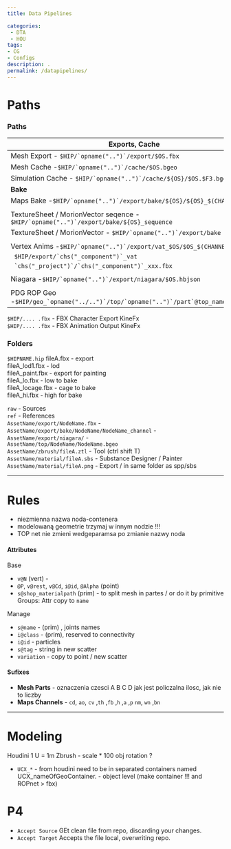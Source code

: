 ```yaml
---
title: Data Pipelines

categories:
 - DTA
 - HOU
tags:
- CG
- Configs
description: .
permalink: /datapipelines/
---
```






# Paths


### Paths

|Exports, Cache|
|---|
| Mesh  Export - ```$HIP/`opname("..")`/export/$OS.fbx``` |  
| Mesh  Cache -```$HIP/`opname("..")`/cache/$OS.bgeo```  |     
| Simulation   Cache - ```$HIP/`opname("..")`/cache/${OS}/$OS.$F3.bgeo``` |  
|**Bake**|
| Maps Bake -```$HIP/`opname("..")`/export/bake/${OS}/${OS}_$(CHANNEL).tif``` |      
||
|TextureSheet / MorionVector seqence - ```$HIP/`opname("..")`/export/bake/${OS}_sequence``` |      
|TextureSheet / MorionVector - ```$HIP/`opname("..")`/export/bake``` |  
||
|Vertex Anims  -```$HIP/`opname("..")`/export/vat_$OS/$OS_$(CHANNEL).exr``` |       
|``` $HIP/export/`chs("_component")`_vat```   |
|``` `chs("_project")`/`chs("_component")`_xxx.fbx```  |
||
|Niagara -``` $HIP/`opname("..")`/export/niagara/$OS.hbjson ``` |
||
|PDG ROP Geo -```$HIP/geo_`opname("../..")`/top/`opname("..")`/part`@top_name`.bgeo.sc```


```$HIP/.... .fbx``` -  FBX Character Export   KineFx  
```$HIP/.... .fbx``` - FBX Animation Output  KineFx  

### Folders

`$HIPNAME.hip`
fileA.fbx - export    
fileA_lod1.fbx - lod    
fileA_paint.fbx - export for painting    
fileA_lo.fbx - low to bake    
fileA_locage.fbx - cage to bake      
fileA_hi.fbx - high for bake     

`raw` - Sources     
`ref` - References      
`AssetName/export/NodeName.fbx` -       
`AssetName/export/bake/NodeName/NodeName_channel` -       
`AssetName/export/niagara/` -     
`AssetName/top/NodeName/NodeName.bgeo`  
`AssetName/zbrush/fileA.ztl` - Tool (ctrl shift T)  
`AssetName/material/fileA.sbs` - Substance     Designer / Painter          
`AssetName/material/fileA.png` - Export    / in same folder as  spp/sbs   


---

# Rules

- niezmienna nazwa noda-contenera
- modelowaną geometrie trzymaj w innym nodzie !!!  
- TOP net nie zmieni wedgeparamsa po zmianie nazwy noda

#### Attributes

Base
- `v@N` (vert) -  
- `@P`, `v@rest`, `v@Cd`, `i@id`, `@Alpha` (point)  
- `s@shop_materialpath` (prim) - to split mesh in partes / or do it by primitive Groups: Attr copy to `name`  

Manage
- `s@name` -  (prim) , joints names
- `i@class` -  (prim), reserved to connectivity   
- `i@id` -  particles    
- `s@tag` - string in new scatter
- `variation` - copy to point / new scatter


#### Sufixes

- **Mesh Parts** - oznaczenia czesci A B C D jak jest policzalna ilosc, jak nie to liczby  
- **Maps Channels** - `cd`,  `ao`, `cv` ,`th` ,`fb` ,`h` ,`a` ,`p` `nm`, `wn` ,`bn`

---

# Modeling
Houdini 1 U = 1m Zbrush - scale * 100  obj rotation ?    

- `UCX_*` - from houdini need to be in separated containers  named UCX_nameOfGeoContainer. - object level  (make container !!! and ROPnet > fbx)  







# P4
- `Accept Source` GEt clean file from repo, discarding your changes.  
- `Accept Target` Accepts the file local, overwriting repo.  

